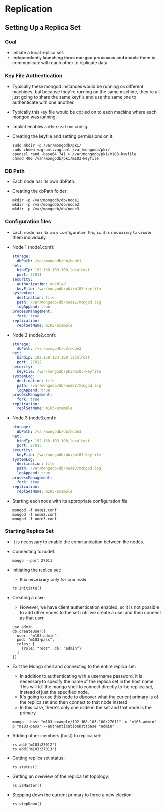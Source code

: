 # Replication

## Setting Up a Replica Set

### Goal

- Initiate a local replica set.
- Independently launching three mongod processes and enable them to communicate with each other to replicate data.

### Key File Authentication

- Typically these mongod instances would be running on different machines, but because they're running on the same machine, they're all just going to share the same keyfile and use the same one to authenticate with one another.
- Typically this key file would be copied on to each machine where each mongod was running.
- Implict enables `authorization` config.
- Creating the keyfile and setting permissions on it:

  ```shell
  sudo mkdir -p /var/mongodb/pki/
  sudo chown vagrant:vagrant /var/mongodb/pki/
  openssl rand -base64 741 > /var/mongodb/pki/m103-keyfile
  chmod 400 /var/mongodb/pki/m103-keyfile
  ```

### DB Path

- Each node has its own dbPath.
- Creating the dbPath folder:

  ```shell
  mkdir -p /var/mongodb/db/node1
  mkdir -p /var/mongodb/db/node2
  mkdir -p /var/mongodb/db/node3
  ```

### Configuration files

- Each node has its own configuration file, so it is necessary to create them individualy.
- Node 1 (node1.conf):

  ```YAML
  storage:
    dbPath: /var/mongodb/db/node1
  net:
    bindIp: 192.168.103.100,localhost
    port: 27011
  security:
    authorization: enabled
    keyFile: /var/mongodb/pki/m103-keyfile
  systemLog:
    destination: file
    path: /var/mongodb/db/node1/mongod.log
    logAppend: true
  processManagement:
    fork: true
  replication:
    replSetName: m103-example
  ```

- Node 2 (node2.conf):

  ```YAML
  storage:
    dbPath: /var/mongodb/db/node2
  net:
    bindIp: 192.168.103.100,localhost
    port: 27012
  security:
    keyFile: /var/mongodb/pki/m103-keyfile
  systemLog:
    destination: file
    path: /var/mongodb/db/node2/mongod.log
    logAppend: true
  processManagement:
    fork: true
  replication:
    replSetName: m103-example
  ```

- Node 3 (node3.conf):

  ```YAML
  storage:
    dbPath: /var/mongodb/db/node3
  net:
    bindIp: 192.168.103.100,localhost
    port: 27013
  security:
    keyFile: /var/mongodb/pki/m103-keyfile
  systemLog:
    destination: file
    path: /var/mongodb/db/node3/mongod.log
    logAppend: true
  processManagement:
    fork: true
  replication:
    replSetName: m103-example
  ```

- Starting each node with its appropriate configuration file.

  ```shell
  mongod -f node1.conf
  mongod -f node2.conf
  mongod -f node3.conf
  ```

### Starting Replica Set

- It is necessary to enable the communication between the nodes.
- Connecting to node1:

  ```shell
  mongo --port 27011
  ```

- Initiating the replica set:
  - It is necessary only for one node

  ```mongoshell
  rs.initiate()
  ```

- Creating a user:
  - However, we have client authentication enabled, so it is not possible to add other nodes to the set until we create a user and then connect as that user.

  ```mongoshell
  use admin
  db.createUser({
    user: "m103-admin",
    pwd: "m103-pass",
    roles: [
      {role: "root", db: "admin"}
    ]
  })
  ```

- Exit the Mongo shell and connecting to the entire replica set:
  - In addition to authenticating with a username password, it is necessary to specify the name of the replica set in the host name. This will tell the mongo shell to connect directly to the replica set, instead of just the specified node.
  - It's going to use this node to discover what the current primary is of the replica set and then connect to that node instead.
  - In this case, there's only one node in the set and that node is the primary.

  ```shell
  mongo --host "m103-example/192.168.103.100:27011" -u "m103-admin" -p "m103-pass" --authenticationDatabase "admin"
  ```

- Adding other members (host) to replica set:

  ```mongoshell
  rs.add("m103:27012")
  rs.add("m103:27013")
  ```

- Getting replica set status:

  ```mongoshell
  rs.status()
  ```

- Getting an overview of the replica set topology:

  ```mongoshell
  rs.isMaster()
  ```

- Stepping down the current primary to force a new election:

  ```mongoshell
  rs.stepDown()
  ```